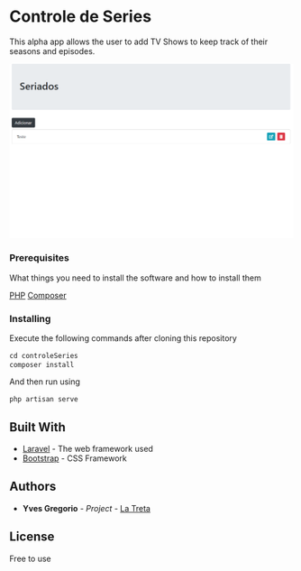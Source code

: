 # Controle de Series

This alpha app allows the user to add TV Shows to keep track of their seasons and episodes.

![TV shows list](https://raw.githubusercontent.com/latreta/controleSeries/master/resources/readme/seriados.png)

### Prerequisites

What things you need to install the software and how to install them

[PHP](https://www.php.net/downloads)
[Composer](https://getcomposer.org/download/)

### Installing

Execute the following commands after cloning this repository

```
cd controleSeries
composer install
```

And then run using

```
php artisan serve
```

## Built With

* [Laravel](http://www.laravel.com/docs/) - The web framework used
* [Bootstrap](https://getbootstrap.com/) - CSS Framework

## Authors

* **Yves Gregorio** - *Project* - [La Treta](https://github.com/latreta)

## License

Free to use
